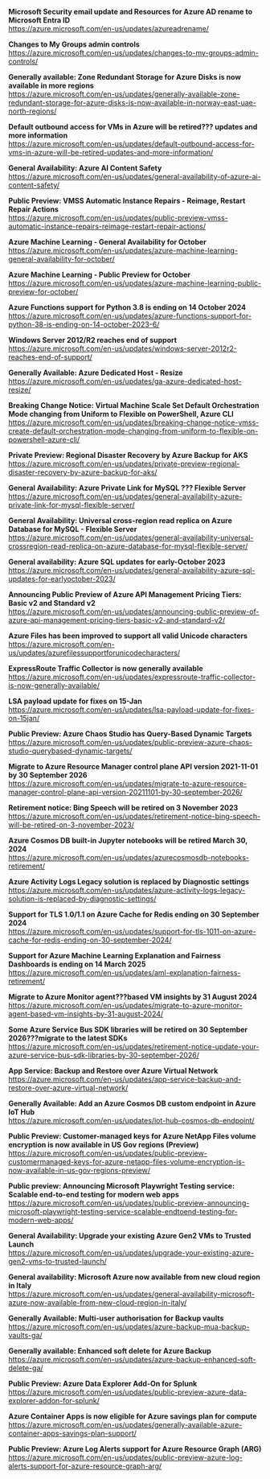 **Microsoft Security email update and Resources for Azure AD rename to Microsoft Entra ID**  
https://azure.microsoft.com/en-us/updates/azureadrename/


**Changes to My Groups admin controls**  
https://azure.microsoft.com/en-us/updates/changes-to-my-groups-admin-controls/


**Generally available: Zone Redundant Storage for Azure Disks is now available in more regions**  
https://azure.microsoft.com/en-us/updates/generally-available-zone-redundant-storage-for-azure-disks-is-now-available-in-norway-east-uae-north-regions/


**Default outbound access for VMs in Azure will be retired??? updates and more information**  
https://azure.microsoft.com/en-us/updates/default-outbound-access-for-vms-in-azure-will-be-retired-updates-and-more-information/


**General Availability: Azure AI Content Safety**  
https://azure.microsoft.com/en-us/updates/general-availability-of-azure-ai-content-safety/


**Public Preview: VMSS Automatic Instance Repairs - Reimage, Restart Repair Actions**  
https://azure.microsoft.com/en-us/updates/public-preview-vmss-automatic-instance-repairs-reimage-restart-repair-actions/


**Azure Machine Learning - General Availability for October**  
https://azure.microsoft.com/en-us/updates/azure-machine-learning-general-availability-for-october/


**Azure Machine Learning - Public Preview for October**  
https://azure.microsoft.com/en-us/updates/azure-machine-learning-public-preview-for-october/


**Azure Functions support for Python 3.8 is ending on 14 October 2024**  
https://azure.microsoft.com/en-us/updates/azure-functions-support-for-python-38-is-ending-on-14-october-2023-6/


**Windows Server 2012/R2 reaches end of support**  
https://azure.microsoft.com/en-us/updates/windows-server-2012r2-reaches-end-of-support/


**Generally Available: Azure Dedicated Host - Resize**  
https://azure.microsoft.com/en-us/updates/ga-azure-dedicated-host-resize/


**Breaking Change Notice: Virtual Machine Scale Set Default Orchestration Mode changing from Uniform to Flexible on PowerShell, Azure CLI**  
https://azure.microsoft.com/en-us/updates/breaking-change-notice-vmss-create-default-orchestration-mode-changing-from-uniform-to-flexible-on-powershell-azure-cli/


**Private Preview: Regional Disaster Recovery by Azure Backup for AKS**  
https://azure.microsoft.com/en-us/updates/private-preview-regional-disaster-recovery-by-azure-backup-for-aks/


**General Availability: Azure Private Link for MySQL ??? Flexible Server**  
https://azure.microsoft.com/en-us/updates/general-availability-azure-private-link-for-mysql-flexible-server/


**General Availability: Universal cross-region read replica on Azure Database for MySQL - Flexible Server**  
https://azure.microsoft.com/en-us/updates/general-availability-universal-crossregion-read-replica-on-azure-database-for-mysql-flexible-server/


**General availability: Azure SQL updates for early-October 2023**  
https://azure.microsoft.com/en-us/updates/general-availability-azure-sql-updates-for-earlyoctober-2023/


**Announcing Public Preview of Azure API Management Pricing Tiers: Basic v2 and Standard v2**  
https://azure.microsoft.com/en-us/updates/announcing-public-preview-of-azure-api-management-pricing-tiers-basic-v2-and-standard-v2/


**Azure Files has been improved to support all valid Unicode characters**  
https://azure.microsoft.com/en-us/updates/azurefilessupportforunicodecharacters/


**ExpressRoute Traffic Collector is now generally available**  
https://azure.microsoft.com/en-us/updates/expressroute-traffic-collector-is-now-generally-available/


**LSA payload update for fixes on 15-Jan**  
https://azure.microsoft.com/en-us/updates/lsa-payload-update-for-fixes-on-15jan/


**Public Preview: Azure Chaos Studio has Query-Based Dynamic Targets**  
https://azure.microsoft.com/en-us/updates/public-preview-azure-chaos-studio-querybased-dynamic-targets/


**Migrate to Azure Resource Manager control plane API version 2021-11-01 by 30 September 2026**  
https://azure.microsoft.com/en-us/updates/migrate-to-azure-resource-manager-control-plane-api-version-20211101-by-30-september-2026/


**Retirement notice: Bing Speech will be retired on 3 November 2023**  
https://azure.microsoft.com/en-us/updates/retirement-notice-bing-speech-will-be-retired-on-3-november-2023/


**Azure Cosmos DB built-in Jupyter notebooks will be retired March 30, 2024**  
https://azure.microsoft.com/en-us/updates/azurecosmosdb-notebooks-retirement/


**Azure Activity Logs Legacy solution is replaced by Diagnostic settings**  
https://azure.microsoft.com/en-us/updates/azure-activity-logs-legacy-solution-is-replaced-by-diagnostic-settings/


**Support for TLS 1.0/1.1 on Azure Cache for Redis ending on 30 September 2024**  
https://azure.microsoft.com/en-us/updates/support-for-tls-1011-on-azure-cache-for-redis-ending-on-30-september-2024/


**Support for Azure Machine Learning Explanation and Fairness Dashboards is ending on 14 March 2025**  
https://azure.microsoft.com/en-us/updates/aml-explanation-fairness-retirement/


**Migrate to Azure Monitor agent???based VM insights by 31 August 2024**  
https://azure.microsoft.com/en-us/updates/migrate-to-azure-monitor-agent-based-vm-insights-by-31-august-2024/


**Some Azure Service Bus SDK libraries will be retired on 30 September 2026???migrate to the latest SDKs**  
https://azure.microsoft.com/en-us/updates/retirement-notice-update-your-azure-service-bus-sdk-libraries-by-30-september-2026/


**App Service: Backup and Restore over Azure Virtual Network**  
https://azure.microsoft.com/en-us/updates/app-service-backup-and-restore-over-azure-virtual-network/


**Generally Available: Add an Azure Cosmos DB custom endpoint in Azure IoT Hub**  
https://azure.microsoft.com/en-us/updates/iot-hub-cosmos-db-endpoint/


**Public Preview: Customer-managed keys for Azure NetApp Files volume encryption is now available in US Gov regions (Preview)**  
https://azure.microsoft.com/en-us/updates/public-preview-customermanaged-keys-for-azure-netapp-files-volume-encryption-is-now-available-in-us-gov-regions-preview/


**Public preview: Announcing Microsoft Playwright Testing service: Scalable end-to-end testing for modern web apps**  
https://azure.microsoft.com/en-us/updates/public-preview-announcing-microsoft-playwright-testing-service-scalable-endtoend-testing-for-modern-web-apps/


**General Availability: Upgrade your existing Azure Gen2 VMs to Trusted Launch**  
https://azure.microsoft.com/en-us/updates/upgrade-your-existing-azure-gen2-vms-to-trusted-launch/


**General availability: Microsoft Azure now available from new cloud region in Italy**  
https://azure.microsoft.com/en-us/updates/general-availability-microsoft-azure-now-available-from-new-cloud-region-in-italy/


**Generally Available: Multi-user authorisation for Backup vaults**  
https://azure.microsoft.com/en-us/updates/azure-backup-mua-backup-vaults-ga/


**Generally available: Enhanced soft delete for Azure Backup**  
https://azure.microsoft.com/en-us/updates/azure-backup-enhanced-soft-delete-ga/


**Public Preview: Azure Data Explorer Add-On for Splunk**  
https://azure.microsoft.com/en-us/updates/public-preview-azure-data-explorer-addon-for-splunk/


**Azure Container Apps is now eligible for Azure savings plan for compute**  
https://azure.microsoft.com/en-us/updates/generally-available-azure-container-apps-savings-plan-support/


**Public Preview: Azure Log Alerts support for Azure Resource Graph (ARG)**  
https://azure.microsoft.com/en-us/updates/public-preview-azure-log-alerts-support-for-azure-resource-graph-arg/


